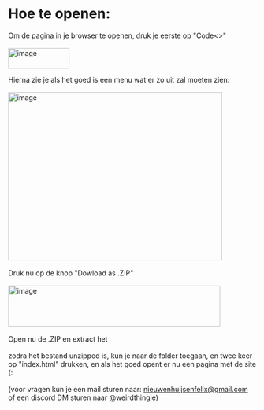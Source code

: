 # Hoe te openen:
Om de pagina in je browser te openen, druk je eerste op "Code<>"
<br>
<br>
<img width="124" height="42" alt="image" src="https://github.com/user-attachments/assets/ffc57431-3ef5-4d0e-915d-4be8b1bf80e8" />

Hierna zie je als het goed is een menu wat er zo uit zal moeten zien:
<br><br>
<img width="434" height="342" alt="image" src="https://github.com/user-attachments/assets/022fb65a-cf6c-481a-9a1f-361014b7366a" />
<br><br>
Druk nu op de knop "Dowload as .ZIP"
<br><br>
<img width="430" height="83" alt="image" src="https://github.com/user-attachments/assets/9299a287-cc39-4b4b-b6fe-88c723b1e6e7" />
<br><br>
Open nu de .ZIP en extract het
<br><br>
zodra het bestand unzipped is, kun je naar de folder toegaan, en twee keer op "index.html" drukken, en als het goed
opent er nu een pagina met de site (:
<br><br>
(voor vragen kun je een mail sturen naar: nieuwenhuijsenfelix@gmail.com of een discord DM sturen naar @weirdthingie)



